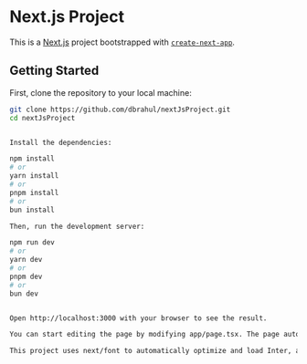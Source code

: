 # Next.js Project

This is a [Next.js](https://nextjs.org/) project bootstrapped with [`create-next-app`](https://github.com/vercel/next.js/tree/canary/packages/create-next-app).

## Getting Started

First, clone the repository to your local machine:

```bash
git clone https://github.com/dbrahul/nextJsProject.git
cd nextJsProject


Install the dependencies:

npm install
# or
yarn install
# or
pnpm install
# or
bun install

Then, run the development server:

npm run dev
# or
yarn dev
# or
pnpm dev
# or
bun dev


Open http://localhost:3000 with your browser to see the result.

You can start editing the page by modifying app/page.tsx. The page auto-updates as you edit the file.

This project uses next/font to automatically optimize and load Inter, a custom Google Font.